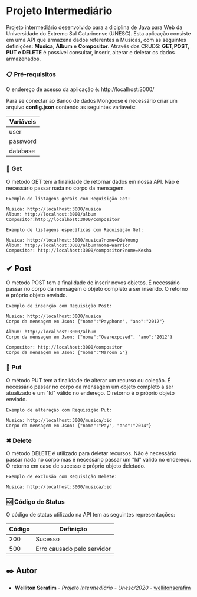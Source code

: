 # Projeto Intermediário

Projeto intermediário desenvolvido para a diciplina de Java para Web da Universidade do Extremo Sul Catarinense (UNESC). 
Esta aplicação consiste em uma API que armazena dados referentes a Musicas, com as seguintes definições: **Musica**, **Álbum** e **Compositor**. 
Através dos CRUDS: **GET,POST, PUT e DELETE** é possivel consultar, inserir, alterar e deletar os dados armazenados.


### 📋 Pré-requisitos

O endereço de acesso da aplicação é: http://localhost:3000/

Para se conectar ao Banco de dados Mongoose é necessário criar um arquivo **config.json** contendo as seguintes variaveis:

| Variáveis      | 
| -------------- |
| user           |
| password       |
| database       | 


### 📑  Get

O método GET tem a finalidade de retornar dados em nossa API. Não é necessário passar nada no corpo da mensagem.
```
Exemplo de listagens gerais com Requisição Get:

Musica: http://localhost:3000/musica
Álbum: http://localhost:3000/album
Compositor:http://localhost:3000/compositor
```
```
Exemplo de listagens específicas com Requisição Get:

Musica: http://localhost:3000/musica?nome=DieYoung
Álbum: http://localhost:3000/album?nome=Warrior
Compositor: http://localhost:3000/compositor?nome=Kesha
```

## ✔ Post

O método POST tem a finalidade de inserir novos objetos. É necessário passar no corpo da mensagem o objeto completo a ser inserido. O retorno é próprio objeto enviado.
```
Exemplo de inserção com Requisição Post: 

Musica: http://localhost:3000/musica
Corpo da mensagem em Json: {"nome":"Payphone", "ano":"2012"}

Álbum: http://localhost:3000/album
Corpo da mensagem em Json: {"nome":"Overexposed", "ano":"2012"}

Compositor: http://localhost:3000/compositor
Corpo da mensagem em Json: {"nome":"Maroon 5"}
```

### 🔄 Put

O método PUT tem a finalidade de alterar um recurso ou coleção. É necessário passar no corpo da mensagem um objeto completo  a ser atualizado e um "Id" válido no endereço. O retorno é o próprio objeto enviado.
```
Exemplo de alteração com Requisição Put: 

Musica: http://localhost:3000/musica/:id
Corpo da mensagem em Json: {"nome":"Pay", "ano":"2014"}
```
### ✖ Delete

O método DELETE é utilizado para deletar recursos. Não é necessário passar nada no corpo mas é necessário passar um "Id" válido no endereço. O retorno em caso de sucesso é próprio objeto deletado.
```
Exemplo de exclusão com Requisição Delete:

Musica: http://localhost:3000/musica/:id
```

### 🆘 Código de Status

O código de status utilizado na API tem as seguintes representações:

| Código | Definição                   | 
| -----  | --------------------------  |
|  200   | Sucesso                     |
|  500   | Erro causado pelo servidor  |


## ✒️ Autor

* **Welliton Serafim** - *Projeto Intermediário - Unesc/2020* - [wellitonserafim](https://github.com/wellitonserafim/)
